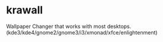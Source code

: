 krawall
=======

Wallpaper Changer that works with most desktops. (kde3/kde4/gnome2/gnome3/i3/xmonad/xfce/enlightenment)
